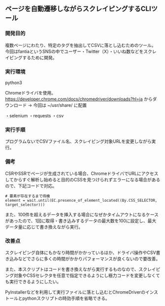 ## ページを自動遷移しながらスクレイピングするCLIツール

### 開発目的
複数ページにわたり、特定のタグを抽出してCSVに落とし込むためのツール。
今回はfantiaというSNSの中でユーザー・Twitter（X）・いいね数などをスクレイピングするために開発。

### 実行環境

python3

Chromeドライバを使用。
https://developer.chrome.com/docs/chromedriver/downloads?hl=ja からダウンロード → 今回は ~/usr/share/ に配置

・selenium
・requests
・csv

### 実行手順
プログラムないでCSVファイル名、スクレイピング対象URLを変更しながら実行。

### 備考
CSRやSSRでページが生成されている場合、ChromeドライバでURLにアクセスしてからすぐ解析し始めると目的のCSSを見つけられずエラーになる場合があるので、下記コードで対応。

```
# 要素が存在するまで待機
element = wait.until(EC.presence_of_element_located((By.CSS_SELECTOR, target_selector)))
```

また、100件を超えるデータを挿入する場合になぜかタイムアウトになるケースがあったので、1回に取得・書き込みするデータの最大数を100に設定し、最大データ量に応じて書き換えながら実行。

### 改善点
スクレイピング自体にもかなり時間がかかっているほか、ドライバ操作やCSV書き込みなどでさらに多くの時間がかかりパフォーマンスが良くないので要改善。

また、本スクリプトはコードを書き換えながら実行するものなので、スクレイピング対象やCSSセレクタを任意で指定できるようにし極力コードを変更しなくても実行できるようにしたい。

PyInstallerなどを利用して実行ファイルに落とし込むとChromeDriverのインストールとpythonスクリプトの時効手順を省略できる。